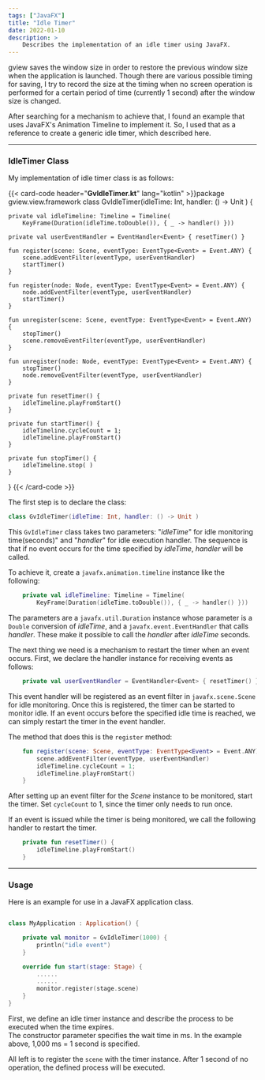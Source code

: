 ```yaml
---
tags: ["JavaFX"]
title: "Idle Timer"
date: 2022-01-10
description: >
    Describes the implementation of an idle timer using JavaFX.
---
```


gview saves the window size in order to restore the previous window size when the application is launched.
Though there are various possible timing for saving, I try to record the size at the timing when no screen operation is performed for a certain period of time (currently 1 second) after the window size is changed.

After searching for a mechanism to achieve that, I found an example that uses JavaFX's Animation Timeline to implement it. So, I used that as a reference to create a generic idle timer, which described here.

---
### IdleTimer Class

My implementation of idle timer class is as follows:

{{< card-code header="**GvIdleTimer.kt**" lang="kotlin" >}}package gview.view.framework
class GvIdleTimer(idleTime: Int, handler: () -> Unit ) {

    private val idleTimeline: Timeline = Timeline(
        KeyFrame(Duration(idleTime.toDouble()), { _ -> handler() }))

    private val userEventHandler = EventHandler<Event> { resetTimer() }

    fun register(scene: Scene, eventType: EventType<Event> = Event.ANY) {
        scene.addEventFilter(eventType, userEventHandler)
        startTimer()
    }

    fun register(node: Node, eventType: EventType<Event> = Event.ANY) {
        node.addEventFilter(eventType, userEventHandler)
        startTimer()
    }

    fun unregister(scene: Scene, eventType: EventType<Event> = Event.ANY) {
        stopTimer()
        scene.removeEventFilter(eventType, userEventHandler)
    }

    fun unregister(node: Node, eventType: EventType<Event> = Event.ANY) {
        stopTimer()
        node.removeEventFilter(eventType, userEventHandler)
    }

    private fun resetTimer() {
        idleTimeline.playFromStart()
    }

    private fun startTimer() {
        idleTimeline.cycleCount = 1;
        idleTimeline.playFromStart()
    }

    private fun stopTimer() {
        idleTimeline.stop( ) 
    }
}
{{< /card-code >}}<br/>

The first step is to declare the class:
```kotlin
class GvIdleTimer(idleTime: Int, handler: () -> Unit )
```

This `GvIdleTimer` class takes two parameters: "*idleTime*" for idle monitoring time(seconds)" and "*handler*" for idle execution handler. 
The sequence is that if no event occurs for the time specified by *idleTime*, *handler* will be called.

To achieve it, create a `javafx.animation.timeline` instance like the following:
```kotlin
    private val idleTimeline: Timeline = Timeline(
        KeyFrame(Duration(idleTime.toDouble()), { _ -> handler() }))
```

The parameters are a `javafx.util.Duration` instance whose parameter is a `Double` conversion of *idleTime*, and a `javafx.event.EventHandler` that calls *handler*.
These make it possible to call the *handler* after *idleTime* seconds.

The next thing we need is a mechanism to restart the timer when an event occurs.
First, we declare the handler instance for receiving events as follows:
```kotlin
    private val userEventHandler = EventHandler<Event> { resetTimer() }
```

This event handler will be registered as an event filter in `javafx.scene.Scene` for idle monitoring.
Once this is registered, the timer can be started to monitor idle.
If an event occurs before the specified idle time is reached, we can simply restart the timer in the event handler.

The method that does this is the `register` method:
```kotlin
    fun register(scene: Scene, eventType: EventType<Event> = Event.ANY) {
        scene.addEventFilter(eventType, userEventHandler)
        idleTimeline.cycleCount = 1;
        idleTimeline.playFromStart()
    }
```

After setting up an event filter for the *Scene* instance to be monitored, start the timer.
Set `cycleCount` to 1, since the timer only needs to run once.

If an event is issued while the timer is being monitored, we call the following handler to restart the timer.
```kotlin
    private fun resetTimer() {
        idleTimeline.playFromStart()
    }
```

---
### Usage

Here is an example for use in a JavaFX application class.

```kotlin

class MyApplication : Application() {

    private val monitor = GvIdleTimer(1000) {
        println("idle event")
    }

    override fun start(stage: Stage) {
        ......
        ......
        monitor.register(stage.scene)
    }
}
```

First, we define an idle timer instance and describe the process to be executed when the time expires.   
The constructor parameter specifies the wait time in ms.
In the example above, 1,000 ms = 1 second is specified.

All left is to register the ``scene`` with the timer instance.
After 1 second of no operation, the defined process will be executed.
